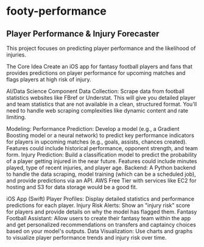 # footy-performance
## Player Performance & Injury Forecaster 
This project focuses on predicting player performance and the likelihood of injuries.

The Core Idea
Create an iOS app for fantasy football players and fans that provides predictions on player performance for upcoming matches and flags players at high risk of injury.

AI/Data Science Component
Data Collection: Scrape data from football statistics websites like FBref or Understat. This will give you detailed player and team statistics that are not available in a clean, structured format. You'll need to handle web scraping complexities like dynamic content and rate limiting.

Modeling:
Performance Prediction: Develop a model (e.g., a Gradient Boosting model or a neural network) to predict key performance indicators for players in upcoming matches (e.g., goals, assists, chances created). Features could include historical performance, opponent strength, and team form.
Injury Prediction: Build a classification model to predict the probability of a player getting injured in the near future. Features could include minutes played, type of recent injuries, and player age.
Backend: A Python backend to handle the data scraping, model training (which can be a scheduled job), and provide predictions via an API. AWS Free Tier with services like EC2 for hosting and S3 for data storage would be a good fit.

iOS App (Swift)
Player Profiles: Display detailed statistics and performance predictions for each player.
Injury Risk Alerts: Show an "injury risk" score for players and provide details on why the model has flagged them.
Fantasy Football Assistant: Allow users to create their fantasy team within the app and get personalized recommendations on transfers and captaincy choices based on your model's outputs.
Data Visualization: Use charts and graphs to visualize player performance trends and injury risk over time.
